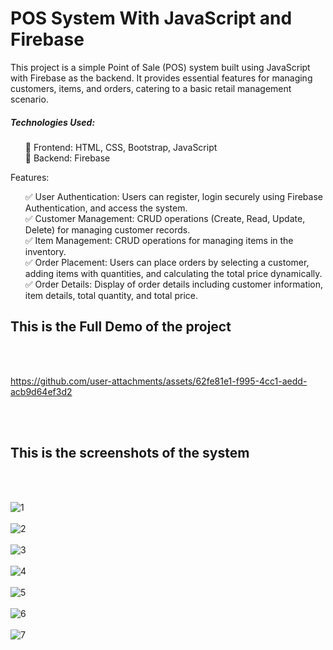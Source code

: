 <h1>POS System With JavaScript and Firebase</h1>

This project is a simple Point of Sale (POS) system built using JavaScript with Firebase as the backend. It provides essential features for managing customers, items, and orders, catering to a basic retail management scenario.

<h5>Technologies Used:</h5>
<ul>
🔹 Frontend: HTML, CSS, Bootstrap, JavaScript<br>
🔹 Backend: Firebase <br>
</ul>

Features:
<ul>
✅ User Authentication: Users can register, login securely using Firebase Authentication, and access the system.<br>
✅ Customer Management: CRUD operations (Create, Read, Update, Delete) for managing customer records.<br>
✅ Item Management: CRUD operations for managing items in the inventory.<br>
✅ Order Placement: Users can place orders by selecting a customer, adding items with quantities, and calculating the total price dynamically.<br>
✅ Order Details: Display of order details including customer information, item details, total quantity, and total price.<br>
</ul>

<h2>This is the Full Demo of the project</h2><br><br>



https://github.com/user-attachments/assets/62fe81e1-f995-4cc1-aedd-acb9d64ef3d2


<br><br>
<h2>This is the screenshots of the system</h2><br><br>

![1](https://github.com/kusha2000/POS-with-JS-and-Firebase/assets/127003267/82310039-711a-40a5-881e-0c31655a5890)<br><br>
![2](https://github.com/kusha2000/POS-with-JS-and-Firebase/assets/127003267/aad00616-91b4-403b-a824-47aa6576ae59)<br><br>
![3](https://github.com/kusha2000/POS-with-JS-and-Firebase/assets/127003267/a9ec6132-4653-4512-a523-305e6243afd0)<br><br>
![4](https://github.com/kusha2000/POS-with-JS-and-Firebase/assets/127003267/409c49f1-f7c6-48f8-b320-f0b75a43984b)<br><br>
![5](https://github.com/kusha2000/POS-with-JS-and-Firebase/assets/127003267/6a46c9d3-00de-44e1-93b4-8ba547caba19)<br><br>
![6](https://github.com/kusha2000/POS-with-JS-and-Firebase/assets/127003267/9f40633d-3cde-425c-886a-e1b9fe206964)<br><br>
![7](https://github.com/kusha2000/POS-with-JS-and-Firebase/assets/127003267/5b40b225-1ee9-4930-a5b8-a74cbf5c588e)<br><br>
